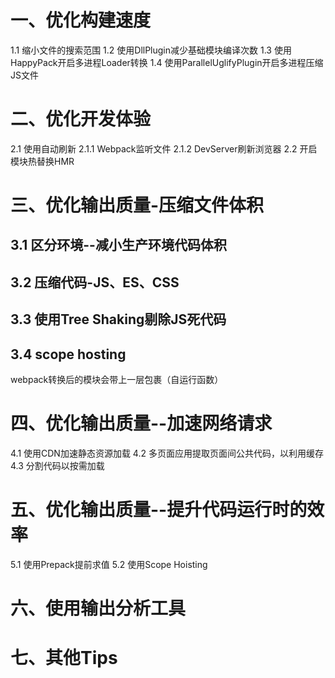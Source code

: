 # 一、优化构建速度
1.1 缩小文件的搜索范围
1.2 使用DllPlugin减少基础模块编译次数
1.3 使用HappyPack开启多进程Loader转换
1.4 使用ParallelUglifyPlugin开启多进程压缩JS文件

# 二、优化开发体验
2.1 使用自动刷新
2.1.1 Webpack监听文件
2.1.2 DevServer刷新浏览器
2.2 开启模块热替换HMR

# 三、优化输出质量-压缩文件体积
## 3.1 区分环境--减小生产环境代码体积
## 3.2 压缩代码-JS、ES、CSS
## 3.3 使用Tree Shaking剔除JS死代码

## 3.4 scope hosting
  webpack转换后的模块会带上一层包裹（自运行函数）



# 四、优化输出质量--加速网络请求
4.1 使用CDN加速静态资源加载
4.2 多页面应用提取页面间公共代码，以利用缓存
4.3 分割代码以按需加载


# 五、优化输出质量--提升代码运行时的效率
5.1 使用Prepack提前求值
5.2 使用Scope Hoisting

# 六、使用输出分析工具

# 七、其他Tips

